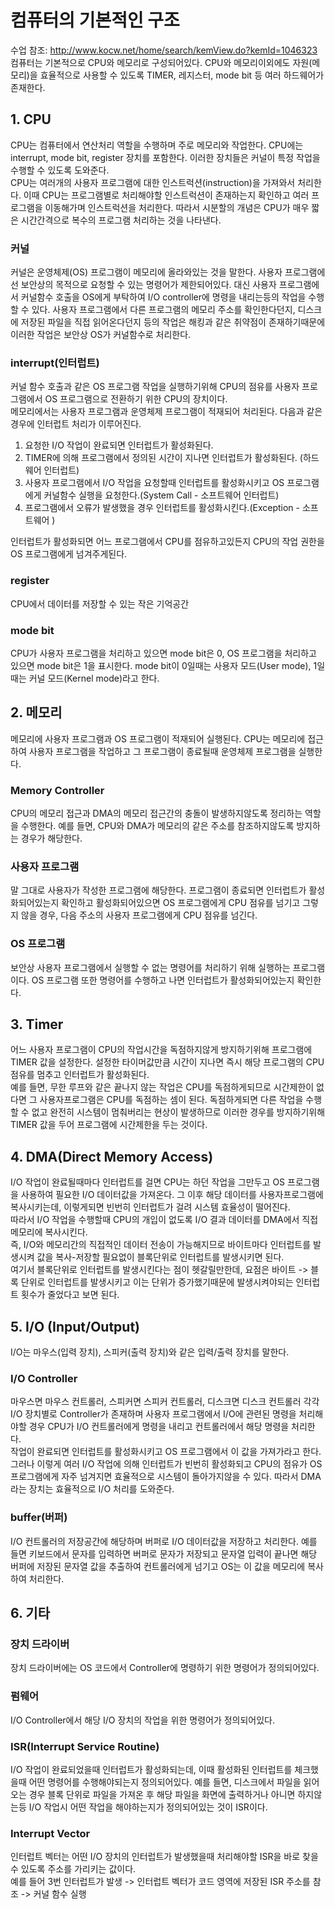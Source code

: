 # 컴퓨터의 기본적인 구조
수업 참조: http://www.kocw.net/home/search/kemView.do?kemId=1046323   
컴퓨터는 기본적으로 CPU와 메모리로 구성되어있다. CPU와 메모리이외에도 자원(메모리)을 효율적으로 사용할 수 있도록 TIMER, 레지스터, mode bit 등 여러 하드웨어가 존재한다.

## 1. CPU
CPU는 컴퓨터에서 연산처리 역할을 수행하며 주로 메모리와 작업한다. 
CPU에는 interrupt, mode bit, register 장치를 포함한다. 이러한 장치들은 커널이 특정 작업을 수행할 수 있도록 도와준다.   
CPU는 여러개의 사용자 프로그램에 대한 인스트럭션(instruction)을 가져와서 처리한다. 이때 CPU는 프로그램별로 처리해야할 인스트럭션이 존재하는지 확인하고 여러 프로그램을 이동해가며
인스트럭션을 처리한다. 따라서 시분할의 개념은 CPU가 매우 짧은 시간간격으로 복수의 프로그램 처리하는 것을 나타낸다.

### 커널
커널은 운영체제(OS) 프로그램이 메모리에 올라와있는 것을 말한다. 사용자 프로그램에선 보안상의 목적으로 요청할 수 있는 명령어가 제한되어있다. 대신 사용자 프로그램에서
커널함수 호출을 OS에게 부탁하여 I/O controller에 명령을 내리는등의 작업을 수행할 수 있다. 
사용자 프로그램에서 다른 프로그램의 메모리 주소를 확인한다던지, 디스크에 저장된 파일을 직접 읽어온다던지 등의 작업은 해킹과 같은 취약점이 존재하기때문에
이러한 작업은 보안상 OS가 커널함수로 처리한다.

### interrupt(인터럽트)
커널 함수 호출과 같은 OS 프로그램 작업을 실행하기위해 CPU의 점유를 사용자 프로그램에서 OS 프로그램으로 전환하기 위한 CPU의 장치이다.   
메모리에서는 사용자 프로그램과 운영체제 프로그램이 적재되어 처리된다. 다음과 같은 경우에 인터럽트 처리가 이루어진다.

1. 요청한 I/O 작업이 완료되면 인터럽트가 활성화된다. 
2. TIMER에 의해 프로그램에서 정의된 시간이 지나면 인터럽트가 활성화된다. (하드웨어 인터럽트)
3. 사용자 프로그램에서 I/O 작업을 요청할때 인터럽트를 활성화시키고 OS 프로그램에게 커널함수 실행을 요청한다.(System Call - 소프트웨어 인터럽트)
4. 프로그램에서 오류가 발생했을 경우 인터럽트를 활성화시킨다.(Exception - 소프트웨어 )

인터럽트가 활성화되면 어느 프로그램에서 CPU를 점유하고있든지 CPU의 작업 권한을 OS 프로그램에게 넘겨주게된다.

### register
CPU에서 데이터를 저장할 수 있는 작은 기억공간

### mode bit
CPU가 사용자 프로그램을 처리하고 있으면 mode bit은 0, OS 프로그램을 처리하고 있으면 mode bit은 1을 표시한다.
mode bit이 0일때는 사용자 모드(User mode), 1일때는 커널 모드(Kernel mode)라고 한다. 

## 2. 메모리
메모리에 사용자 프로그램과 OS 프로그램이 적재되어 실행된다. CPU는 메모리에 접근하여 사용자 프로그램을 작업하고 그 프로그램이 종료될때 운영체제 프로그램을 실행한다.
### Memory Controller
CPU의 메모리 접근과 DMA의 메모리 접근간의 충돌이 발생하지않도록 정리하는 역할을 수행한다. 예를 들면, CPU와 DMA가 메모리의 같은 주소를 참조하지않도록 방지하는 경우가 해당한다.
### 사용자 프로그램
말 그대로 사용자가 작성한 프로그램에 해당한다. 프로그램이 종료되면 인터럽트가 활성화되어있는지 확인하고 활성화되어있으면 OS 프로그램에게 CPU 점유를 넘기고 그렇지 않을 경우, 
다음 주소의 사용자 프로그램에게 CPU 점유를 넘긴다.
### OS 프로그램
보안상 사용자 프로그램에서 실행할 수 없는 명령어를 처리하기 위해 실행하는 프로그램이다. OS 프로그램 또한 명령어를 수행하고 나면 인터럽트가 활성화되어있는지 확인한다.


## 3. Timer
어느 사용자 프로그램이 CPU의 작업시간을 독점하지않게 방지하기위해 프로그램에 TIMER 값을 설정한다. 설정한 타이머값만큼 시간이 지나면 즉시 해당 프로그램의 CPU 점유를 멈추고
인터럽트가 활성화된다.   
예를 들면, 무한 루프와 같은 끝나지 않는 작업은 CPU를 독점하게되므로 시간제한이 없다면 그 사용자프로그램은 CPU를 독점하는 셈이 된다. 독점하게되면 다른 작업을 수행할 수 없고
완전히 시스템이 멈춰버리는 현상이 발생하므로 이러한 경우를 방지하기위해 TIMER 값을 두어 프로그램에 시간제한을 두는 것이다.

## 4. DMA(Direct Memory Access)
I/O 작업이 완료될때마다 인터럽트를 걸면 CPU는 하던 작업을 그만두고 OS 프로그램을 사용하여 필요한 I/O 데이터값을 가져온다. 그 이후 해당 데이터를 사용자프로그램에 복사시키는데,
이렇게되면 빈번히 인터럽트가 걸려 시스템 효율성이 떨어진다.    
따라서 I/O 작업을 수행할때 CPU의 개입이 없도록 I/O 결과 데이터를 DMA에서 직접 메모리에 복사시킨다.    
즉, I/O와 메모리간의 직접적인 데이터 전송이 가능해지므로 바이트마다 인터럽트를 발생시켜 값을 복사-저장할 필요없이 블록단위로 인터럽트를 발생시키면 된다.   
여기서 블록단위로 인터럽트를 발생시킨다는 점이 헷갈릴만한데, 요점은 바이트 -> 블록 단위로 인터럽트를 발생시키고 이는 단위가 증가했기때문에 발생시켜야되는 인터럽트 횟수가
줄었다고 보면 된다.

## 5. I/O (Input/Output)
I/O는 마우스(입력 장치), 스피커(출력 장치)와 같은 입력/출력 장치를 말한다.
### I/O Controller
마우스면 마우스 컨트롤러, 스피커면 스피커 컨트롤러, 디스크면 디스크 컨트롤러 각각 I/O 장치별로 Controller가 존재하며 사용자 프로그램에서 I/O에 관련된 명령을 처리해야할 경우
CPU가 I/O 컨트롤러에게 명령을 내리고 컨트롤러에서 해당 명령을 처리한다.    
작업이 완료되면 인터럽트를 활성화시키고 OS 프로그램에서 이 값을 가져가라고 한다.
그러나 이렇게 여러 I/O 작업에 의해 인터럽트가 빈번히 활성화되고 CPU의 점유가 OS 프로그램에게 자주 넘겨지면 효율적으로 시스템이 돌아가지않을 수 있다. 따라서 DMA라는 장치는 
효율적으로 I/O 처리를 도와준다.

### buffer(버퍼)
I/O 컨트롤러의 저장공간에 해당하며 버퍼로 I/O 데이터값을 저장하고 처리한다. 예를 들면 키보드에서 문자를 입력하면 버퍼로 문자가 저장되고 문자열 입력이 끝나면 해당 버퍼에 저장된
문자열 값을 추출하여 컨트롤러에게 넘기고 OS는 이 값을 메모리에 복사하여 처리한다.

## 6. 기타
### 장치 드라이버
장치 드라이버에는 OS 코드에서 Controller에 명령하기 위한 명령어가 정의되어있다. 

### 펌웨어
I/O Controller에서 해당 I/O 장치의 작업을 위한 명령어가 정의되어있다.

### ISR(Interrupt Service Routine)
I/O 작업이 완료되었을때 인터럽트가 활성화되는데, 이때 활성화된 인터럽트를 체크했을때 어떤 명령어를 수행해야되는지 정의되어있다. 예를 들면, 디스크에서 파일을 읽어오는 경우
블록 단위로 파일을 가져온 후 해당 파일을 화면에 출력하거나 아니면 하지않는등 I/O 작업시 어떤 작업을 해야하는지가 정의되어있는 것이 ISR이다.

### Interrupt Vector
인터럽트 벡터는 어떤 I/O 장치의 인터럽트가 발생했을때 처리해야할 ISR을 바로 찾을 수 있도록 주소를 가리키는 값이다.   
예를 들어 3번 인터럽트가 발생 -> 인터럽트 벡터가 코드 영역에 저장된 ISR 주소를 참조 -> 커널 함수 실행
